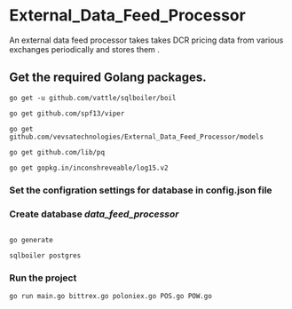 # External_Data_Feed_Processor
An external data feed processor takes takes DCR pricing data from various exchanges periodically and stores them .

## Get the required Golang packages.
```
go get -u github.com/vattle/sqlboiler/boil
```
```
go get github.com/spf13/viper
```
```
go get github.com/vevsatechnologies/External_Data_Feed_Processor/models
```
```
go get github.com/lib/pq
```
```
go get gopkg.in/inconshreveable/log15.v2
```

### Set the configration settings for database in config.json file
### Create database *data_feed_processor*


```psql -U postgres data_feed_processor < data_feed_processor.sql
```
```
go generate
```

```
sqlboiler postgres
```


### Run the project

```
go run main.go bittrex.go poloniex.go POS.go POW.go 
```



